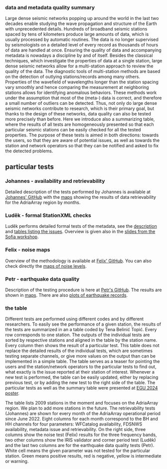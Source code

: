 ### data and metadata quality summary

Large dense seismic networks popping up around the world in the last two decades enable studying the wave propagation and structure of the Earth with unprecedented details. Hundreds of broadband seismic stations spaced by tens of kilometers produce large amounts of data, which is usually processed by automatic routines. The data is no longer supervised by seismologists on a detailed level of every record as thousands of hours of data are handled at once.
	Ensuring the quality of data and accompanying metadata is nowadays a discipline by and of itself. Besides the classical techniques, which investigate the properties of data at a single station, large dense seismic networks allow for a multi-station approach to review the quality of the data. The diagnostic tools of multi-station methods are based on the detection of outlying stations/records among many others. Properties of the wavefield of wavelengths longer than the station spacing vary smoothly and hence comparing the measurement at neighboring stations allows for identifying anomalous behaviors. These methods work under the assumption that most of the (meta-) data is correct, and therefore a small number of outliers can be detected. Thus, not only do large dense seismic networks contribute to research, which is their primary goal, but thanks to the design of these networks, data quality can also be tested more precisely than before. Here we introduce also a summarizing table, where the results of all tests are homogeneously presented so that each particular seismic stations can be easily checked for all the tested properties. The purpose of these tests is aimed in both directions: towards the users, so that they are aware of potential issues, as well as towards the station and network operators so that they can be notified and asked to fix the detected problems. 

## particular tests
### Johannes - availability and retrievability
Detailed description of the tests performed by Johannes is available at [Johannes' GitHub](https://github.com/doukutsu/eida-data-monitoring/)
with the [maps](https://github.com/doukutsu/eida-data-monitoring/tree/main/months) showing the results of data retrievability for the AdriaArray region by months.

### Luděk - formal StationXML checks
Luděk performs detailed formal tests of the metadata, see the [description](https://github.com/PetrColinSky/DataQuality/tree/master/ludekvecsey) and [tables listing the issues](https://github.com/PetrColinSky/DataQuality/tree/master/ludekvecsey/REPORTS). Overview is given also in the [slides from the Sofia workshop](https://github.com/PetrColinSky/DataQuality/blob/master/ludekvecsey/Talk_Vecsey_MetadataQC.pdf).

### Felix - noise maps
Overview of the methodology is available at [Felix' GitHub](https://github.com/felix-eckel/AdriaArrayQC). You can also check directly the [maps of noise levels](https://github.com/felix-eckel/AdriaArrayQC/tree/main/noise_maps).

### Petr - earthquake data quality
Description of the testing procedure is here at [Petr's GitHub](https://github.com/PetrColinSky/DataQuality/tree/master/petrkolinsky). The results are shown in [maps](https://github.com/PetrColinSky/DataQuality/tree/master/petrkolinsky/maps). There are also [plots of earthquake records](https://github.com/PetrColinSky/DataQuality/tree/master/petrkolinsky/plots).

### the table
Different tests are performed using different codes and by different researchers. To easily see the performance of a given station, the results of the tests are summarized in an a table coded by Tena Belinić Topić. Every row corresponds to one station. The outputs of the individual tests are sorted by respective stations and aligned in the table by the station name. Every column then shows the result of a particular test. This table does not replace the detailed results of the individual tests, which are sometimes testing separate channels, or give more values on the output than can be implemented in a simple table. The table serves as a teaser for pointing the users and the station/network operators to the particular tests to find out, what exactly is the issue reported at their station of interest. Whenever a new test is performed, the table can be easily updated, either by replacing previous test, or by adding the new test to the right side of the table. The particular tests as well as the summary table were presented at [EGU 2024 poster](https://github.com/PetrColinSky/DataQuality/blob/master/summary/EGU24poster_Kolinsky.pdf).

The table lists 2009 stations in the moment and focuses on the AdriaArray region. We plan to add more stations in the future. The retrievability tests (Johannes) are shown for every month of the AdriaArray operational period since June 2022. Eight columns for each month correspond to the BH and HH channels for four parameters: WFCatalog availability, FDSNWS availability, metadata issue and retrievability. On the right side, three columns show the noise test (Felix) results for the three frequency bands, two other columns show the IRIS validator and corner period test (Luděk) and the last two columns are for the earthquake data quality tests (Petr). White cell means the given parameter was not tested for the particular station. Green means positive results, red is negative, yellow is intermediate or warning.
